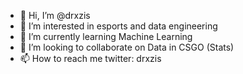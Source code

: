- 👋 Hi, I’m @drxzis
- 👀 I’m interested in esports and data engineering
- 🌱 I’m currently learning Machine Learning
- 💞️ I’m looking to collaborate on Data in CSGO (Stats)
- 📫 How to reach me twitter: drxzis

<!---
drxzis/drxzis is a ✨ special ✨ repository because its `README.md` (this file) appears on your GitHub profile.
You can click the Preview link to take a look at your changes.
--->
